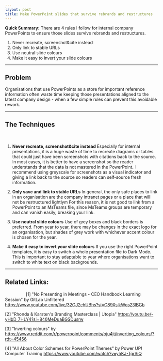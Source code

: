 ```yaml
---
layout: post
title: Make PowerPoint slides that survive rebrands and restructures
---
```

**Quick Summary:** There are 4 rules I follow for internal company PowerPoints to ensure those slides survive rebrands and restructures.

1. Never recreate, screenshot&cite instead
2. Only link to stable URLs
3. Use neutral slide colours
4. Make it easy to invert your slide colours

---

## Problem
Organisations that use PowerPoints as a store for important reference information often waste time keeping those presentations aligned to the latest company design - when a few simple rules can prevent this avoidable rework.

---

## The Techniques
ㅤㅤㅤㅤㅤ
1. **Never recreate, screenshot&cite instead**
   Especially for internal presentations, it is a huge waste of time to recreate diagrams or tables that could just have been screenshots with citations back to the source. In most cases, it is better to have a screenshot so the reader understands that the data is not mastered in the PowerPoint. I recommend using greyscale for screenshots as a visual indicator and giving a link back to the source so readers can self-source fresh information.

2. **Only save and link to stable URLs**
   In general, the only safe places to link in an organisation are the company intranet pages or a place that will not be restructured lightlym For this reason, it is not good to link from a PowerPoint to an MsTeams file, since MsTeams groups are temporary and can vanish easily, breaking your link.

3. **Use neutral slide colours**
   Use of grey boxes and black borders is preferred. From year to year, there may be changes in the exact logo for an organisation, but shades of grey work with whichever accent colour is chosen for the year.

4. **Make it easy to invert your slide colours**
   If you use the right PowerPoint templates, it is easy to switch a whole presentation file to Dark Mode. This is important to stay adaptable to year where organisations want to switch to white text on black backgrounds.

---

## Related Links:
ㅤㅤㅤㅤㅤ
[1] "No Presenting in Meetings - CEO Handbook Learning Session" by GitLab Unfiltered https://www.youtube.com/live/32GJ2ehUBhs?si=C89XslkWos23lBGb

[2] "Rhonda & Karsten's Branding Masterclass | Utopia" https://youtu.be/-yHbD_7HLY4?si=840MeDuaBGSDusrw

[3] "Inverting colours" by  https://www.reddit.com/r/powerpoint/comments/oju4jt/inverting_colours/?rdt=45456

[4] "All About Color Schemes for PowerPoint Themes" by Power UP! Computer Training https://www.youtube.com/watch?v=yhKJ-TgrSiQ